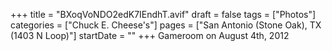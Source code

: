 +++
title = "BXoqVoNDO2edK7IEndhT.avif"
draft = false
tags = ["Photos"]
categories = ["Chuck E. Cheese's"]
pages = ["San Antonio (Stone Oak), TX (1403 N Loop)"]
startDate = ""
+++
Gameroom on August 4th, 2012
